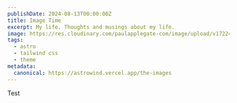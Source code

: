 ```yaml
---
publishDate: 2024-08-13T00:00:00Z
title: Image Time
excerpt: My life. Thoughts and musings about my life.
image: https://res.cloudinary.com/paulapplegate-com/image/upload/v1722451070/m126067-0001_2310pf_001_sztluk.jpg
tags:
  - astro
  - tailwind css
  - theme
metadata:
  canonical: https://astrowind.vercel.app/the-images
---
```


Test
